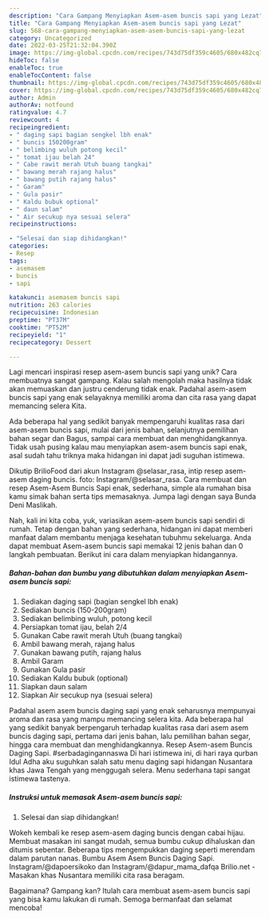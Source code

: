 ```yaml
---
description: "Cara Gampang Menyiapkan Asem-asem buncis sapi yang Lezat"
title: "Cara Gampang Menyiapkan Asem-asem buncis sapi yang Lezat"
slug: 568-cara-gampang-menyiapkan-asem-asem-buncis-sapi-yang-lezat
category: Uncategorized
date: 2022-03-25T21:32:04.390Z
image: https://img-global.cpcdn.com/recipes/743d75df359c4605/680x482cq70/asem-asem-buncis-sapi-foto-resep-utama.jpg
hideToc: false
enableToc: true
enableTocContent: false
thumbnail: https://img-global.cpcdn.com/recipes/743d75df359c4605/680x482cq70/asem-asem-buncis-sapi-foto-resep-utama.jpg
cover: https://img-global.cpcdn.com/recipes/743d75df359c4605/680x482cq70/asem-asem-buncis-sapi-foto-resep-utama.jpg
author: Admin
authorAv: notfound
ratingvalue: 4.7
reviewcount: 4
recipeingredient:
- " daging sapi bagian sengkel lbh enak"
- " buncis 150200gram"
- " belimbing wuluh potong kecil"
- " tomat ijau belah 24"
- " Cabe rawit merah Utuh buang tangkai"
- " bawang merah rajang halus"
- " bawang putih rajang halus"
- " Garam"
- " Gula pasir"
- " Kaldu bubuk optional"
- " daun salam"
- " Air secukup nya sesuai selera"
recipeinstructions:

- "Selesai dan siap dihidangkan!"
categories:
- Resep
tags:
- asemasem
- buncis
- sapi

katakunci: asemasem buncis sapi 
nutrition: 263 calories
recipecuisine: Indonesian
preptime: "PT37M"
cooktime: "PT52M"
recipeyield: "1"
recipecategory: Dessert

---
```





Lagi mencari inspirasi resep asem-asem buncis sapi yang unik? Cara membuatnya sangat gampang. Kalau salah mengolah maka hasilnya tidak akan memuaskan dan justru cenderung tidak enak. Padahal asem-asem buncis sapi yang enak selayaknya memiliki aroma dan cita rasa yang dapat memancing selera Kita.





Ada beberapa hal yang sedikit banyak mempengaruhi kualitas rasa dari asem-asem buncis sapi, mulai dari jenis bahan, selanjutnya pemilihan bahan segar dan Bagus, sampai cara membuat dan menghidangkannya. Tidak usah pusing kalau mau menyiapkan asem-asem buncis sapi enak,      asal sudah tahu triknya maka hidangan ini dapat jadi suguhan istimewa.














Dikutip BrilioFood dari akun Instagram @selasar_rasa, intip resep asem-asem daging buncis. foto: Instagram/@selasar_rasa. Cara membuat dan resep Asem-Asem Buncis Sapi enak, sederhana, simple ala rumahan bisa kamu simak bahan serta tips memasaknya. Jumpa lagi dengan saya Bunda Deni Maslikah.






Nah, kali ini kita coba, yuk, variasikan asem-asem buncis sapi sendiri di rumah. Tetap dengan bahan yang sederhana, hidangan ini dapat memberi manfaat dalam membantu menjaga kesehatan tubuhmu sekeluarga. Anda dapat membuat Asem-asem buncis sapi memakai 12 jenis bahan dan 0 langkah pembuatan. Berikut ini cara dalam menyiapkan hidangannya.

<!--inarticleads1-->

##### Bahan-bahan dan bumbu yang dibutuhkan dalam menyiapkan Asem-asem buncis sapi:

1. Sediakan  daging sapi (bagian sengkel lbh enak)
1. Sediakan  buncis (150-200gram)
1. Sediakan  belimbing wuluh, potong kecil
1. Persiapkan  tomat ijau, belah 2/4
1. Gunakan  Cabe rawit merah Utuh (buang tangkai)
1. Ambil  bawang merah, rajang halus
1. Gunakan  bawang putih, rajang halus
1. Ambil  Garam
1. Gunakan  Gula pasir
1. Sediakan  Kaldu bubuk (optional)
1. Siapkan  daun salam
1. Siapkan  Air secukup nya (sesuai selera)


Padahal asem asem buncis daging sapi yang enak seharusnya mempunyai aroma dan rasa yang mampu memancing selera kita. Ada beberapa hal yang sedikit banyak berpengaruh terhadap kualitas rasa dari asem asem buncis daging sapi, pertama dari jenis bahan, lalu pemilihan bahan segar, hingga cara membuat dan menghidangkannya. Resep Asem-asem Buncis Daging Sapi. #serbadagingannaswa Di hari istimewa ini, di hari raya qurban Idul Adha aku suguhkan salah satu menu daging sapi hidangan Nusantara khas Jawa Tengah yang menggugah selera. Menu sederhana tapi sangat istimewa tastenya. 

<!--inarticleads2-->

##### Instruksi untuk memasak Asem-asem buncis sapi:


1. Selesai dan siap dihidangkan!

Wokeh kembali ke resep asem-asem daging buncis dengan cabai hijau. Membuat masakan ini sangat mudah, semua bumbu cukup dihaluskan dan ditumis sebentar. Beberapa tips mengempukkan daging seperti merendam dalam parutan nanas. Bumbu Asem Asem Buncis Daging Sapi. Instagram/@dapoersikoko dan Instagram/@dapur_mama_dafqa Brilio.net - Masakan khas Nusantara memiliki cita rasa beragam. 

Bagaimana? Gampang kan? Itulah cara membuat asem-asem buncis sapi yang bisa kamu lakukan di rumah. Semoga bermanfaat dan selamat mencoba!
